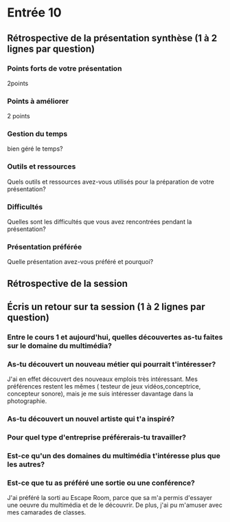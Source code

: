 # Entrée 10
## Rétrospective de la présentation synthèse (1 à 2 lignes par question)

### Points forts de votre présentation 
2points

### Points à améliorer
2 points

### Gestion du temps
bien géré le temps?

### Outils et ressources
Quels outils et ressources avez-vous utilisés pour la préparation de votre présentation?

### Difficultés
Quelles sont les difficultés que vous avez rencontrées pendant la présentation?

### Présentation préférée
Quelle présentation avez-vous préféré et pourquoi?

## Rétrospective de la session
## Écris un retour sur ta session (1 à 2 lignes par question)

### Entre le cours 1 et aujourd'hui, quelles découvertes as-tu faites sur le domaine du multimédia? 

### As-tu découvert un nouveau métier qui pourrait t'intéresser? 
J'ai en effet découvert des nouveaux emplois très intéressant. Mes préférences restent les mêmes ( testeur de jeux vidéos,conceptrice, concepteur sonore), mais je me suis intéresser davantage dans la photographie.
### As-tu découvert un nouvel artiste qui t'a inspiré? 

### Pour quel type d'entreprise préférerais-tu travailler? 

### Est-ce qu'un des domaines du multimédia t'intéresse plus que les autres? 

### Est-ce que tu as préféré une sortie ou une conférence?
J'ai préféré la sorti au Escape Room, parce que sa m'a permis d'essayer une oeuvre du multimédia et de le découvrir. De plus, j'ai pu m'amuser avec mes camarades de classes.
